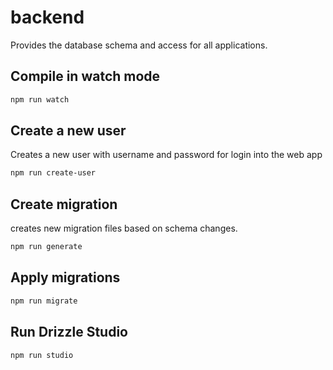 # backend

Provides the database schema and access for all applications.

## Compile in watch mode

```bash
npm run watch
```

## Create a new user

Creates a new user with username and password for login into the web app

```bash
npm run create-user
```

## Create migration

creates new migration files based on schema changes.

```bash
npm run generate
```

## Apply migrations

```bash
npm run migrate
```

## Run Drizzle Studio

```bash
npm run studio
```

